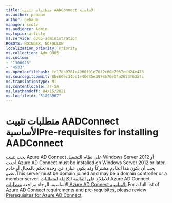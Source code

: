 ```yaml
---
title: متطلبات تثبيت AADConnect الأساسية
ms.author: pebaum
author: pebaum
manager: scotv
ms.audience: Admin
ms.topic: article
ms.service: o365-administration
ROBOTS: NOINDEX, NOFOLLOW
localization_priority: Priority
ms.collection: Adm_O365
ms.custom:
- "1300023"
- "4533"
ms.openlocfilehash: fc17da9781c4960f91e76f2c60b7067cdd24e473
ms.sourcegitcommit: 8bc60ec34bc1e40685e3976576e04a2623f63a7c
ms.translationtype: MT
ms.contentlocale: ar-SA
ms.lasthandoff: 04/15/2021
ms.locfileid: "51828967"
---
```

# <a name="pre-requisites-for-installing-aadconnect"></a><span data-ttu-id="62a46-102">متطلبات تثبيت AADConnect الأساسية</span><span class="sxs-lookup"><span data-stu-id="62a46-102">Pre-requisites for installing AADConnect</span></span>

<span data-ttu-id="62a46-103">يجب تثبيت Azure AD Connect على نظام التشغيل Windows Server 2012 أو أحدث.</span><span class="sxs-lookup"><span data-stu-id="62a46-103">Azure AD Connect must be installed on Windows Server 2012 or later.</span></span> <span data-ttu-id="62a46-104">يجب أن يكون هذا الخادم مشتركاً وقد يكون عبارة عن وحدة تحكم بالمجال أو خادم عضو.</span><span class="sxs-lookup"><span data-stu-id="62a46-104">This server must be domain joined and may be a domain controller or a member server.</span></span>  <span data-ttu-id="62a46-105">للاطلاع على القائمة الكاملة لمتطلبات Azure AD Connect الأساسية، الرجاء مراجعة [متطلبات Azure AD Connect الأساسية](https://docs.microsoft.com/azure/active-directory/hybrid/how-to-connect-install-prerequisites).</span><span class="sxs-lookup"><span data-stu-id="62a46-105">For a full list of Azure AD Connect requirements and pre-requisites, please review [Prerequisites for Azure AD Connect](https://docs.microsoft.com/azure/active-directory/hybrid/how-to-connect-install-prerequisites).</span></span>
